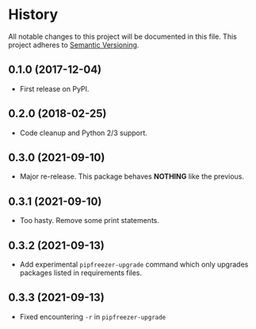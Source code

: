 # History
All notable changes to this project will be documented in this file. This project adheres to [Semantic Versioning](http://semver.org/).

## 0.1.0 (2017-12-04)
* First release on PyPI.


## 0.2.0 (2018-02-25)
* Code cleanup and Python 2/3 support.

## 0.3.0 (2021-09-10)
* Major re-release.  This package behaves **NOTHING** like the previous.

## 0.3.1 (2021-09-10)
* Too hasty. Remove some print statements.

## 0.3.2 (2021-09-13)
* Add experimental `pipfreezer-upgrade` command which only upgrades packages listed in requirements files.

## 0.3.3 (2021-09-13)
* Fixed encountering `-r` in `pipfreezer-upgrade`
